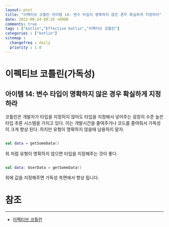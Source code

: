 ```yaml
---
layout: post
title: "이펙티브 코틀린 아이템 14: 변수 타입이 명확하지 않은 경우 확실하게 지정하라"
date: 2022-08-24 09:26 +0900
comments: true
tags : ["kotlin","Effective kotlin","이펙티브 코틀린"]
categories : ["kotlin"]
sitemap :
  changefreq : daily
  priority : 1.0
---
```


# 이펙티브 코틀린(가독성)
## 아이템 14: 변수 타입이 명확하지 않은 경우 확실하게 지정하라

코틀린은 개발자가 타입을 지정하지 않아도 타입을 지정해서 넣어주는 굉장히 수준 높은 타입 추론 시스템을 가지고 있다.
이는 개발시간을 줄여주거나 코드를 줄여줘서 가독성이 크게 향상 된다. 하지만 유형이 명확하지 않을때 남용하지 말자.

```kotlin

val data = getSomeData() 

```
위 처럼 유형이 명확하지 않으면 타입을 지정해주는 것이 좋다.

```kotlin

val data: UserData = getSomeData()

```

위에 값을 지정해주면 가독성 측면에서 향상 됩니다.


# 참조

-----
* [이펙티브 코틀린](http://www.yes24.com/Product/Goods/106225986)

